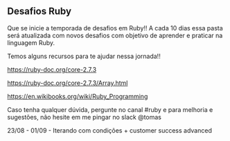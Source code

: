 ## Desafios Ruby

Que se inicie a temporada de desafios em Ruby!! A cada 10 dias essa pasta será atualizada com novos desafios com objetivo de aprender e praticar na linguagem Ruby.

Temos alguns recursos para te ajudar nessa jornada!!

https://ruby-doc.org/core-2.7.3

https://ruby-doc.org/core-2.7.3/Array.html

https://en.wikibooks.org/wiki/Ruby_Programming

Caso tenha qualquer dúvida, pergunte no canal #ruby e para melhoria e sugestões, não hesite em me pingar no slack @tomas


23/08 - 01/09 - Iterando com condições + customer success advanced
